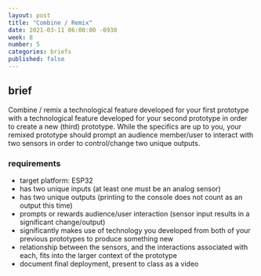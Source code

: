 ```yaml
---
layout: post
title: "Combine / Remix"
date: 2021-03-11 06:00:00 -0930
week: 8
number: 5
categories: briefs
published: false
---
```


## brief

Combine / remix a technological feature developed for your first prototype with a technological feature developed for your second prototype in order to create a new (third) prototype. While the specifics are up to you, your remixed prototype should prompt an audience member/user to interact with two sensors in order to control/change two unique outputs.

### requirements

* target platform: ESP32
* has two unique inputs (at least one must be an analog sensor)
* has two unique outputs (printing to the console does not count as an output this time)
* prompts or rewards audience/user interaction (sensor input results in a significant change/output)
* significantly makes use of technology you developed from both of your previous prototypes to produce something new
* relationship between the sensors, and the interactions associated with each, fits into the larger context of the prototype
* document final deployment, present to class as a video
